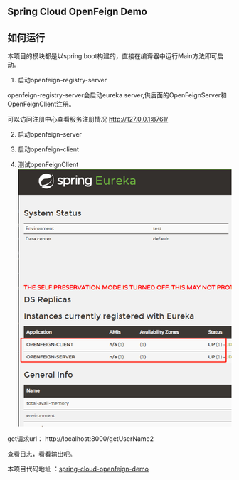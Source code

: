 ## Spring Cloud OpenFeign Demo



## 如何运行

本项目的模块都是以spring boot构建的，直接在编译器中运行Main方法即可启动。

1. 启动openfeign-registry-server

openfeign-registry-server会启动eureka server,供后面的OpenFeignServer和OpenFeignClient注册。

可以访问注册中心查看服务注册情况
http://127.0.0.1:8761/

2. 启动openfeign-server

3. 启动openfeign-client

4. 测试openFeignClient
![img_1.png](img_1.png)

get请求url：  http://localhost:8000/getUserName2

查看日志，看看输出吧。

本项目代码地址 ：[spring-cloud-openfeign-demo](https://github.com/sycdesign/spring-cloud-openfeign-demo)
